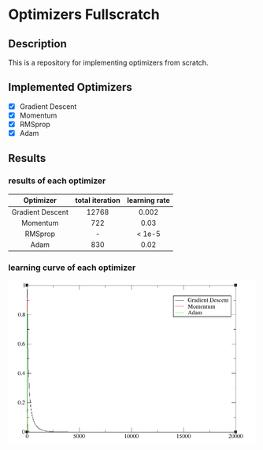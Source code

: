 # Optimizers Fullscratch

## Description
This is a repository for implementing optimizers from scratch.

## Implemented Optimizers
- [x] Gradient Descent
- [x] Momentum
- [x] RMSprop
- [x] Adam

## Results

### results of each optimizer
| Optimizer | total iteration | learning rate |
|:---------:|:---------------:|:------------:|
| Gradient Descent | 12768 | 0.002 |
| Momentum | 722 | 0.03 |
| RMSprop | - | < 1e-5 |
| Adam | 830 | 0.02 |

### learning curve of each optimizer
![learning curve](/results/loss_curve.png)
